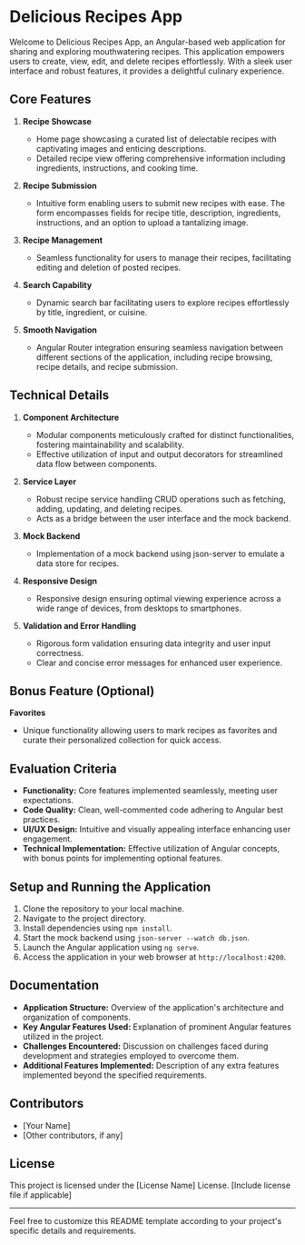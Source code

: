 # Delicious Recipes App

Welcome to Delicious Recipes App, an Angular-based web application for sharing and exploring mouthwatering recipes. This application empowers users to create, view, edit, and delete recipes effortlessly. With a sleek user interface and robust features, it provides a delightful culinary experience.

## Core Features

1. **Recipe Showcase**
   - Home page showcasing a curated list of delectable recipes with captivating images and enticing descriptions.
   - Detailed recipe view offering comprehensive information including ingredients, instructions, and cooking time.

2. **Recipe Submission**
   - Intuitive form enabling users to submit new recipes with ease. The form encompasses fields for recipe title, description, ingredients, instructions, and an option to upload a tantalizing image.

3. **Recipe Management**
   - Seamless functionality for users to manage their recipes, facilitating editing and deletion of posted recipes.

4. **Search Capability**
   - Dynamic search bar facilitating users to explore recipes effortlessly by title, ingredient, or cuisine.

5. **Smooth Navigation**
   - Angular Router integration ensuring seamless navigation between different sections of the application, including recipe browsing, recipe details, and recipe submission.

## Technical Details

1. **Component Architecture**
   - Modular components meticulously crafted for distinct functionalities, fostering maintainability and scalability.
   - Effective utilization of input and output decorators for streamlined data flow between components.

2. **Service Layer**
   - Robust recipe service handling CRUD operations such as fetching, adding, updating, and deleting recipes.
   - Acts as a bridge between the user interface and the mock backend.

3. **Mock Backend**
   - Implementation of a mock backend using json-server to emulate a data store for recipes.

4. **Responsive Design**
   - Responsive design ensuring optimal viewing experience across a wide range of devices, from desktops to smartphones.

5. **Validation and Error Handling**
   - Rigorous form validation ensuring data integrity and user input correctness.
   - Clear and concise error messages for enhanced user experience.

## Bonus Feature (Optional)

**Favorites**
   - Unique functionality allowing users to mark recipes as favorites and curate their personalized collection for quick access.

## Evaluation Criteria

- **Functionality:** Core features implemented seamlessly, meeting user expectations.
- **Code Quality:** Clean, well-commented code adhering to Angular best practices.
- **UI/UX Design:** Intuitive and visually appealing interface enhancing user engagement.
- **Technical Implementation:** Effective utilization of Angular concepts, with bonus points for implementing optional features.

## Setup and Running the Application

1. Clone the repository to your local machine.
2. Navigate to the project directory.
3. Install dependencies using `npm install`.
4. Start the mock backend using `json-server --watch db.json`.
5. Launch the Angular application using `ng serve`.
6. Access the application in your web browser at `http://localhost:4200`.

## Documentation

- **Application Structure:** Overview of the application's architecture and organization of components.
- **Key Angular Features Used:** Explanation of prominent Angular features utilized in the project.
- **Challenges Encountered:** Discussion on challenges faced during development and strategies employed to overcome them.
- **Additional Features Implemented:** Description of any extra features implemented beyond the specified requirements.

## Contributors

- [Your Name]
- [Other contributors, if any]

## License

This project is licensed under the [License Name] License. [Include license file if applicable]

---

Feel free to customize this README template according to your project's specific details and requirements.
